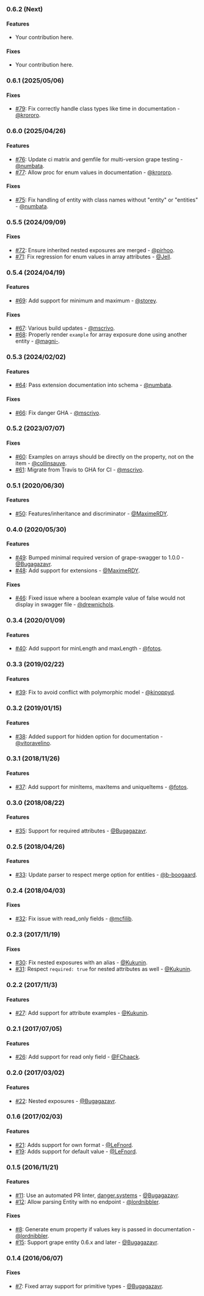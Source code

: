 ### 0.6.2 (Next)

#### Features

* Your contribution here.

#### Fixes

* Your contribution here.

### 0.6.1 (2025/05/06)

#### Fixes

* [#79](https://github.com/ruby-grape/grape-swagger-entity/pull/79): Fix correctly handle class types like time in documentation - [@krororo](https://github.com/krororo).

### 0.6.0 (2025/04/26)

#### Features

* [#76](https://github.com/ruby-grape/grape-swagger-entity/pull/76): Update ci matrix and gemfile for multi-version grape testing - [@numbata](https://github.com/numbata).
* [#77](https://github.com/ruby-grape/grape-swagger-entity/pull/77): Allow proc for enum values in documentation - [@krororo](https://github.com/krororo).

#### Fixes

* [#75](https://github.com/ruby-grape/grape-swagger-entity/pull/75): Fix handling of entity with class names without "entity" or "entities" - [@numbata](https://github.com/numbata).

### 0.5.5 (2024/09/09)

#### Fixes

* [#72](https://github.com/ruby-grape/grape-swagger-entity/pull/72): Ensure inherited nested exposures are merged - [@pirhoo](https://github.com/pirhoo).
* [#71](https://github.com/ruby-grape/grape-swagger-entity/pull/71): Fix regression for enum values in array attributes - [@Jell](https://github.com/Jell).

### 0.5.4 (2024/04/19)

#### Features

* [#69](https://github.com/ruby-grape/grape-swagger-entity/pull/69): Add support for minimum and maximum - [@storey](https://github.com/storey).

#### Fixes

* [#67](https://github.com/ruby-grape/grape-swagger-entity/pull/67): Various build updates - [@mscrivo](https://github.com/mscrivo).
* [#68](https://github.com/ruby-grape/grape-swagger-entity/pull/68): Properly render `example` for array exposure done using another entity - [@magni-](https://github.com/magni-).

### 0.5.3 (2024/02/02)

#### Features

* [#64](https://github.com/ruby-grape/grape-swagger-entity/pull/64): Pass extension documentation into schema - [@numbata](https://github.com/numbata).

#### Fixes

* [#66](https://github.com/ruby-grape/grape-swagger-entity/pull/66): Fix danger GHA - [@mscrivo](https://github.com/mscrivo).

### 0.5.2 (2023/07/07)

#### Fixes

* [#60](https://github.com/ruby-grape/grape-swagger-entity/pull/60): Examples on arrays should be directly on the property, not on the item - [@collinsauve](https://github.com/collinsauve).
* [#61](https://github.com/ruby-grape/grape-swagger-entity/pull/61): Migrate from Travis to GHA for CI - [@mscrivo](https://github.com/mscrivo).

### 0.5.1 (2020/06/30)

#### Features

* [#50](https://github.com/ruby-grape/grape-swagger-entity/pull/50): Features/inheritance and discriminator - [@MaximeRDY](https://github.com/MaximeRDY).

### 0.4.0 (2020/05/30)

#### Features

* [#49](https://github.com/ruby-grape/grape-swagger-entity/pull/49): Bumped minimal required version of grape-swagger to 1.0.0 - [@Bugagazavr](https://github.com/Bugagazavr).
* [#48](https://github.com/ruby-grape/grape-swagger-entity/pull/48): Add support for extensions - [@MaximeRDY](https://github.com/MaximeRDY).

#### Fixes

* [#46](https://github.com/ruby-grape/grape-swagger-entity/pull/46): Fixed issue where a boolean example value of false would not display in swagger file - [@drewnichols](https://github.com/drewnichols).

### 0.3.4 (2020/01/09)

#### Features

* [#40](https://github.com/ruby-grape/grape-swagger-entity/pull/40): Add support for minLength and maxLength - [@fotos](https://github.com/fotos).

### 0.3.3 (2019/02/22)

#### Features

* [#39](https://github.com/ruby-grape/grape-swagger-entity/pull/39): Fix to avoid conflict with polymorphic model - [@kinoppyd](https://github.com/kinoppyd).

### 0.3.2 (2019/01/15)

#### Features

* [#38](https://github.com/ruby-grape/grape-swagger-entity/pull/38): Added support for hidden option for documentation - [@vitoravelino](https://github.com/vitoravelino).

### 0.3.1 (2018/11/26)

#### Features

* [#37](https://github.com/ruby-grape/grape-swagger-entity/pull/37): Add support for minItems, maxItems and uniqueItems - [@fotos](https://github.com/fotos).

### 0.3.0 (2018/08/22)

#### Features

* [#35](https://github.com/ruby-grape/grape-swagger-entity/pull/35): Support for required attributes - [@Bugagazavr](https://github.com/Bugagazavr).

### 0.2.5 (2018/04/26)

#### Features

* [#33](https://github.com/ruby-grape/grape-swagger-entity/pull/33): Update parser to respect merge option for entities - [@b-boogaard](https://github.com/b-boogaard).

### 0.2.4 (2018/04/03)

#### Fixes

* [#32](https://github.com/ruby-grape/grape-swagger-entity/pull/32): Fix issue with read_only fields - [@mcfilib](https://github.com/mcfilib).

### 0.2.3 (2017/11/19)

#### Fixes

* [#30](https://github.com/ruby-grape/grape-swagger-entity/pull/30): Fix nested exposures with an alias - [@Kukunin](https://github.com/Kukunin).
* [#31](https://github.com/ruby-grape/grape-swagger-entity/pull/31): Respect `required: true` for nested attributes as well - [@Kukunin](https://github.com/Kukunin).

### 0.2.2 (2017/11/3)

#### Features

* [#27](https://github.com/ruby-grape/grape-swagger-entity/pull/27): Add support for attribute examples - [@Kukunin](https://github.com/Kukunin).

### 0.2.1 (2017/07/05)

#### Features

* [#26](https://github.com/ruby-grape/grape-swagger-entity/pull/26): Add support for read only field - [@FChaack](https://github.com/FChaack).

### 0.2.0 (2017/03/02)

#### Features

* [#22](https://github.com/ruby-grape/grape-swagger-entity/pull/22): Nested exposures - [@Bugagazavr](https://github.com/Bugagazavr).

### 0.1.6 (2017/02/03)

#### Features

* [#21](https://github.com/ruby-grape/grape-swagger-entity/pull/21): Adds support for own format - [@LeFnord](https://github.com/LeFnord).
* [#19](https://github.com/ruby-grape/grape-swagger-entity/pull/19): Adds support for default value - [@LeFnord](https://github.com/LeFnord).

### 0.1.5 (2016/11/21)

#### Features

* [#11](https://github.com/ruby-grape/grape-swagger-entity/pull/11): Use an automated PR linter, [danger.systems](http://danger.systems) - [@Bugagazavr](https://github.com/Bugagazavr).
* [#12](https://github.com/ruby-grape/grape-swagger-entity/pull/12): Allow parsing Entity with no endpoint - [@lordnibbler](https://github.com/lordnibbler).

#### Fixes

* [#8](https://github.com/ruby-grape/grape-swagger-entity/pull/8): Generate enum property if values key is passed in documentation - [@lordnibbler](https://github.com/lordnibbler).
* [#15](https://github.com/ruby-grape/grape-swagger-entity/pull/15): Support grape entity 0.6.x and later - [@Bugagazavr](https://github.com/Bugagazavr).

### 0.1.4 (2016/06/07)

#### Fixes

* [#7](https://github.com/ruby-grape/grape-swagger-entity/pull/7): Fixed array support for primitive types - [@Bugagazavr](https://github.com/Bugagazavr).
